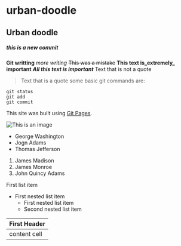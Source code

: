 # urban-doodle
## Urban doodle
##### this is a new commit
**Git writting**
*more writing*
~~This was a mistake~~
**This text is_extremely_ important**
***All this text is important***
Text that is not a quote
>Text that is a quote
some basic git commands are:
```
git status
git add
git commit
```
This site was built using [Git Pages](https://pages.github.com/).

![This is an image](https://myoctocat.com/assets/images/base-octocat.svg) 

- George Washington
- Jogn Adams
- Thomas Jefferson

1. James Madison
2. James Monroe
3. John Quincy Adams

First list item
- First nested list item
  - First nested list item
  - Second nested list item

|First Header|
|------------|
|content cell|
